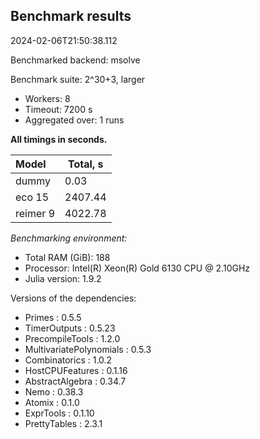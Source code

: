 ## Benchmark results

2024-02-06T21:50:38.112

Benchmarked backend: msolve

Benchmark suite: 2^30+3, larger

- Workers: 8
- Timeout: 7200 s
- Aggregated over: 1 runs

**All timings in seconds.**

|Model|Total, s|
|:----|---|
|dummy|0.03|
|eco 15|2407.44|
|reimer 9|4022.78|

*Benchmarking environment:*

* Total RAM (GiB): 188
* Processor: Intel(R) Xeon(R) Gold 6130 CPU @ 2.10GHz
* Julia version: 1.9.2

Versions of the dependencies:

* Primes : 0.5.5
* TimerOutputs : 0.5.23
* PrecompileTools : 1.2.0
* MultivariatePolynomials : 0.5.3
* Combinatorics : 1.0.2
* HostCPUFeatures : 0.1.16
* AbstractAlgebra : 0.34.7
* Nemo : 0.38.3
* Atomix : 0.1.0
* ExprTools : 0.1.10
* PrettyTables : 2.3.1
